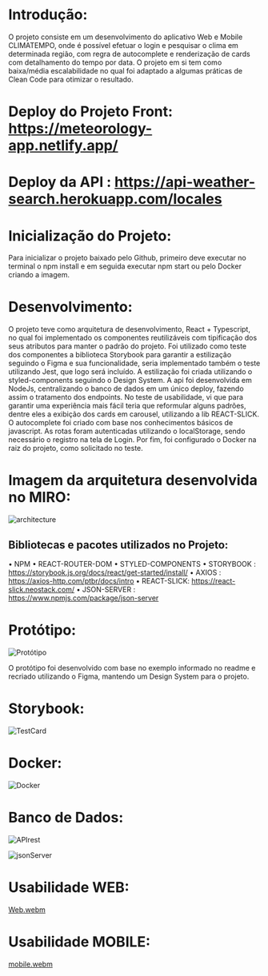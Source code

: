 # Introdução:

O projeto consiste em um desenvolvimento do aplicativo Web e Mobile CLIMATEMPO, onde é possível efetuar o login e pesquisar o clima em determinada região, com regra de autocomplete e renderização de cards com detalhamento do tempo por data. O projeto em si tem como baixa/média escalabilidade no qual foi adaptado a algumas práticas de Clean Code para otimizar o resultado.

# Deploy do Projeto Front: https://meteorology-app.netlify.app/

# Deploy da API : https://api-weather-search.herokuapp.com/locales

# Inicialização do Projeto:

Para inicializar o projeto baixado pelo Github, primeiro deve executar no terminal o npm install e em seguida executar npm start ou pelo Docker criando a imagem.

# Desenvolvimento:

O projeto teve como arquitetura de desenvolvimento, React + Typescript, no qual foi implementado os componentes reutilizáveis com tipificação dos seus atributos para manter o padrão do projeto. Foi utilizado como teste dos componentes a biblioteca Storybook para garantir a estilização seguindo o Figma e sua funcionalidade, seria implementado também o teste utilizando Jest, que logo será incluído. A estilização foi criada utilizando o styled-components seguindo o Design System. A api foi desenvolvida em NodeJs, centralizando o banco de dados em um único deploy, fazendo assim o tratamento dos endpoints. No teste de usabilidade, vi que para garantir uma experiência mais fácil teria que reformular alguns padrões, dentre eles a exibição dos cards em carousel, utilizando a lib REACT-SLICK. O autocomplete foi criado com base nos conhecimentos básicos de javascript. As rotas foram autenticadas utilizando o localStorage, sendo necessário o registro na tela de Login. Por fim, foi configurado o Docker na raiz do projeto, como solicitado no teste.

# Imagem da arquitetura desenvolvida no MIRO:

![architecture](https://user-images.githubusercontent.com/82072640/199833524-b67c925b-0f61-461b-b419-4a9ee48cb37f.jpg)

## Bibliotecas e pacotes utilizados no Projeto:

• NPM
• REACT-ROUTER-DOM
• STYLED-COMPONENTS
• STORYBOOK : https://storybook.js.org/docs/react/get-started/install/
• AXIOS : https://axios-http.com/ptbr/docs/intro
• REACT-SLICK: https://react-slick.neostack.com/
• JSON-SERVER : https://www.npmjs.com/package/json-server

# Protótipo:

![Protótipo](https://user-images.githubusercontent.com/82072640/199833629-33b9afbb-87f6-417f-b7d6-0c76afbd2335.jpg)

O protótipo foi desenvolvido com base no exemplo informado no readme e recriado utilizando o Figma, mantendo um Design System para o projeto.

# Storybook:

![TestCard](https://user-images.githubusercontent.com/82072640/199833789-eddf4165-9755-4b22-a2e1-fa1f7056d672.jpg)

# Docker:

![Docker](https://user-images.githubusercontent.com/82072640/199834314-9a58cbfc-e5fd-47ae-9921-7a901f8bf7db.jpg)

# Banco de Dados:

![APIrest](https://user-images.githubusercontent.com/82072640/199833964-923d1ee3-064d-4147-b72f-8bccf1412d1d.jpg)

![jsonServer](https://user-images.githubusercontent.com/82072640/199833977-72411710-9c56-4ab8-bddf-a77f56688fee.jpg)

# Usabilidade WEB:

[Web.webm](https://user-images.githubusercontent.com/82072640/199834051-899d1324-5f16-44c3-bbf2-cfb5c83646ad.webm)

# Usabilidade MOBILE:

[mobile.webm](https://user-images.githubusercontent.com/82072640/199834119-88642527-3c20-4a8c-874d-fc129645cb50.webm)
